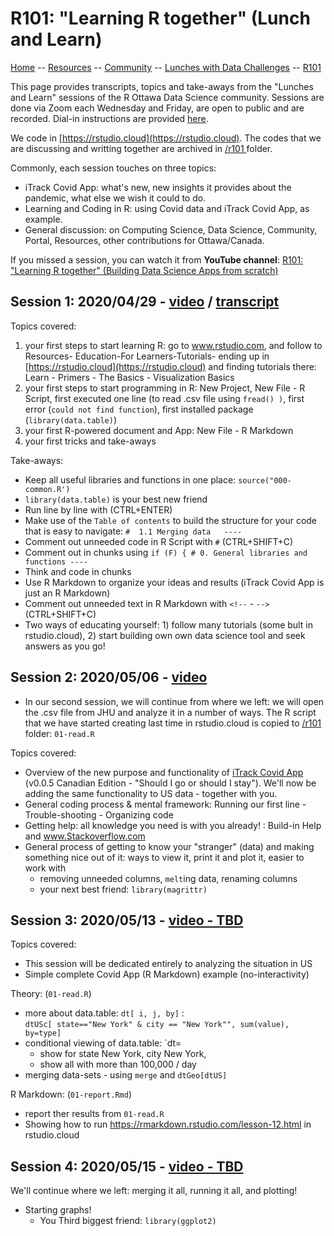 

# R101: "Learning R together" (Lunch and Learn)

[ Home](https://IVI-M.github.io/R-Ottawa/) --  [ Resources](resources.md) -- 
[ Community](community.md) -- [Lunches with Data Challenges](meetups.md) -- [ R101](101.md)


This page provides transcripts, topics and take-aways from the "Lunches and Learn" sessions of the R Ottawa Data Science community. Sessions are done via Zoom each Wednesday and Friday, are open to public and are recorded. Dial-in instructions are provided [here](https://ivi-m.github.io/R-Ottawa/meetups.html). 

We code in [https://rstudio.cloud](https://rstudio.cloud). The codes that we are discussing and writting together are archived in [/r101 ](https://github.com/IVI-M/R-Ottawa/tree/master/r101) folder.

Commonly, each session touches on three topics:   
- iTrack Covid App: what's new,  new insights  it provides  about the pandemic, what else we wish it could to do.
- Learning and Coding in R: using Covid data and  iTrack Covid App, as example.
- General discussion: on Computing Science,  Data Science, Community, Portal, Resources, other contributions for Ottawa/Canada.

If you missed a session, you can watch it from **YouTube channel**: [R101: "Learning R together" (Building Data Science Apps from scratch)](https://www.youtube.com/playlist?list=PLUogPW3t8g0RFvDGyKo1murnQUaSJxEPl)



## Session 1: 2020/04/29 - [video](https://youtu.be/d_EC39tIWMQ) / [transcript](r101-transcript-01.md)

Topics covered: 

1. your first steps to start learning R:  go to www.rstudio.com,  and follow to Resources- Education-For Learners-Tutorials-   ending up in [https://rstudio.cloud](https://rstudio.cloud) and finding tutorials there: Learn - Primers - The Basics - Visualization Basics
2. your  first steps to start programming in R: New Project, New File - R Script, first executed one line (to read .csv file using `fread() )`, first error (`could not find function`), first installed package (`library(data.table)`)
3. your first R-powered document and App: New File - R Markdown
4. your first tricks and take-aways

Take-aways:

- Keep all useful libraries and functions in one place: `source("000-common.R')`
- `library(data.table)` is your best new friend
- Run line by line with (CTRL+ENTER)
- Make use of the `Table of contents` to build the  structure for your code that is easy to navigate: `#  1.1 Merging data   ----`
- Comment out unneeded code in R Script with `#` (CTRL+SHIFT+C)
- Comment out in chunks using `if (F) { # 0. General libraries and functions ----`
- Think and code in chunks
- Use R Markdown to organize your ideas and results (iTrack Covid App is just an R Markdown)
- Comment out  unneeded text in R Markdown with `<!--` - `-->` (CTRL+SHIFT+C)
- Two ways of educating yourself: 1) follow many tutorials (some bult in rstudio.cloud), 2) start building own own data science tool and seek answers as you go!


## Session 2: 2020/05/06  - [video](https://youtu.be/QSMc-or5DcA) 

- In our second session, we will continue from where we left: we will open the .csv file from JHU and analyze it in a number of ways. The R script that we have started creating last time in rstudio.cloud is copied to [/r101 ](https://github.com/IVI-M/R-Ottawa/tree/master/r101) folder:  `01-read.R`

Topics covered: 

- Overview of the new purpose and functionality of [iTrack Covid App](https://itrack.shinyapps.io/covid) (v0.0.5 Canadian Edition - "Should I go or should I stay"). We'll now be adding the same functionality to US data - together with you.
- General coding process & mental framework: Running our first line - Trouble-shooting - Organizing code  
- Getting help: all knowledge you need is with you  already! : Build-in Help and www.Stackoverflow.com
- General process of getting to know your "stranger" (data) and making something nice out of it: ways to view it, print it and plot it, easier to work with
  - removing unneeded columns, `melt`ing data, renaming columns
  - your next best friend: `library(magrittr)`
  
  
## Session 3: 2020/05/13  - [video - TBD]() 
  
Topics covered:    
- This session will be dedicated entirely to  analyzing the situation in US
- Simple complete Covid App (R Markdown) example (no-interactivity)

Theory: (`01-read.R`)  
- more about data.table: `dt[ i, j, by]` :  
   `dtUSc[ state=="New York" & city == "New York"", sum(value), by=type]`
- conditional viewing of data.table: `dt=
  - show for state New York, city New York, 
  - show all with more than 100,000 / day
- merging data-sets - using `merge` and `dtGeo[dtUS]`

R Markdown: (`01-report.Rmd`)  
- report ther results from `01-read.R`
- Showing how to run https://rmarkdown.rstudio.com/lesson-12.html in rstudio.cloud 


 
## Session 4: 2020/05/15  - [video - TBD]() 
  
We'll continue where we left: merging it all, running it all, and plotting!  

- Starting graphs!
  - You Third biggest friend: `library(ggplot2)`
  
